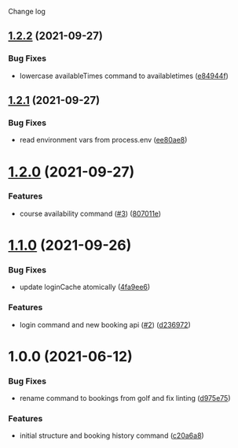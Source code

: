 Change log

## [1.2.2](https://github.com/zp-bots-telegram/elite-live-golf-bot/compare/v1.2.1...v1.2.2) (2021-09-27)


### Bug Fixes

* lowercase availableTimes command to availabletimes ([e84944f](https://github.com/zp-bots-telegram/elite-live-golf-bot/commit/e84944f5e4e154f6c61d25351e2af3bae0bfe148))

## [1.2.1](https://github.com/zp-bots-telegram/elite-live-golf-bot/compare/v1.2.0...v1.2.1) (2021-09-27)


### Bug Fixes

* read environment vars from process.env ([ee80ae8](https://github.com/zp-bots-telegram/elite-live-golf-bot/commit/ee80ae88754dba41ffac563f24ae44f958027160))

# [1.2.0](https://github.com/zp-bots-telegram/elite-live-golf-bot/compare/v1.1.0...v1.2.0) (2021-09-27)


### Features

* course availability command ([#3](https://github.com/zp-bots-telegram/elite-live-golf-bot/issues/3)) ([807011e](https://github.com/zp-bots-telegram/elite-live-golf-bot/commit/807011ecfad34e31aed46378e337fcd39dde8949))

# [1.1.0](https://github.com/zp-bots-telegram/elite-live-golf-bot/compare/v1.0.0...v1.1.0) (2021-09-26)


### Bug Fixes

* update loginCache atomically ([4fa9ee6](https://github.com/zp-bots-telegram/elite-live-golf-bot/commit/4fa9ee67f7256f4e0f800df9c63cc9145c3f7042))


### Features

* login command and new booking api ([#2](https://github.com/zp-bots-telegram/elite-live-golf-bot/issues/2)) ([d236972](https://github.com/zp-bots-telegram/elite-live-golf-bot/commit/d236972c55e9b9fbccedd2a90fa96f877012824c))

# 1.0.0 (2021-06-12)


### Bug Fixes

* rename command to bookings from golf and fix linting ([d975e75](https://github.com/zp-bots-telegram/elite-live-golf-bot/commit/d975e75c98dd273d06041c23ea5a26af6a5371e7))


### Features

* initial structure and booking history command ([c20a6a8](https://github.com/zp-bots-telegram/elite-live-golf-bot/commit/c20a6a830593aa7ea032bb0f37c53520c20aa472))
